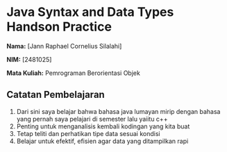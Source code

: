 # Java Syntax and Data Types Handson Practice

**Nama:** [Jann Raphael Cornelius Silalahi]

**NIM:** [2481025]

**Mata Kuliah:** Pemrograman Berorientasi Objek

## Catatan Pembelajaran
1. Dari sini saya belajar bahwa bahasa java lumayan mirip dengan bahasa yang pernah saya pelajari di semester lalu yaiitu c++
2. Penting untuk menganalisis kembali kodingan yang kita buat
3. Tetap teliti dan perhatikan tipe data sesuai kondisi
4. Belajar untuk efektif, efisien agar data yang ditampilkan rapi
